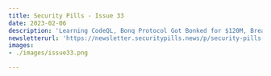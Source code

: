 ```yaml
---
title: Security Pills - Issue 33
date: 2023-02-06
description: 'Learning CodeQL, Bonq Protocol Got Bonked for $120M, Breaking Docker Named Pipes SYSTEMatically'
newsletterurl: 'https://newsletter.securitypills.news/p/security-pills-issue-33'
images: 
- ./images/issue33.png

--- 
```

